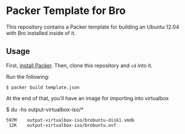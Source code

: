 # Packer Template for Bro

This repository contains a Packer template for building an Ubuntu 12.04
with Bro installed inside of it.

## Usage

First, [install Packer](http://www.packer.io/intro/getting-started/setup.html).
Then, clone this repository and `cd` into it.

Run the following:

    $ packer build template.json

At the end of that, you'll have an image for importing into virtualbox

$ du -hs output-virtualbox-iso/*

    597M    output-virtualbox-iso/brobuntu-disk1.vmdk
     12K    output-virtualbox-iso/brobuntu.ovf
